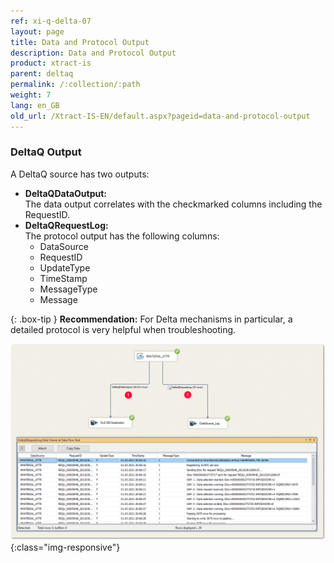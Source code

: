 ```yaml
---
ref: xi-q-delta-07
layout: page
title: Data and Protocol Output
description: Data and Protocol Output
product: xtract-is
parent: deltaq
permalink: /:collection/:path
weight: 7
lang: en_GB
old_url: /Xtract-IS-EN/default.aspx?pageid=data-and-protocol-output
---
```

### DeltaQ Output 

A DeltaQ source has two outputs:

- **DeltaQDataOutput:**<br>
The data output correlates with the checkmarked columns including the RequestID.
- **DeltaQRequestLog:**<br>
The protocol output has the following columns:
	- DataSource
	- RequestID
	- UpdateType
	- TimeStamp
	- MessageType
	- Message

{: .box-tip }
**Recommendation:** For Delta mechanisms in particular, a detailed protocol is very helpful when troubleshooting.

![DeltaQ-DataOutput-01](/img/content/DeltaQ-DataOutput-01.png){:class="img-responsive"}
